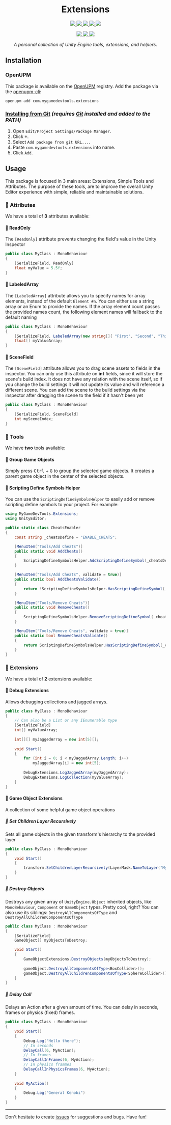 <h1 align = center>
Extensions
</h1>

<p align=center>
  <a href="LICENSE">
    <img src="https://img.shields.io/github/license/mygamedevtools/extensions" />
  </a>
  <a href="https://codecov.io/github/mygamedevtools/extensions">
    <img src="https://codecov.io/github/mygamedevtools/extensions/branch/main/graph/badge.svg?token=J4ISVSF390" />
  </a>
  <a href="https://github.com/mygamedevtools/extensions/actions/workflows/test.yml">
    <img src="https://github.com/mygamedevtools/extensions/actions/workflows/test.yml/badge.svg" />
  </a>
  <a href="https://github.com/mygamedevtools/extensions/actions/workflows/release.yml">
    <img src="https://github.com/mygamedevtools/extensions/actions/workflows/release.yml/badge.svg" />
  </a>
  <a href="https://github.com/mygamedevtools/extensions/commits/">
    <img src="https://img.shields.io/github/last-commit/mygamedevtools/extensions" />
  </a>
</p>

<p align=center>
  <a href="https://openupm.com/packages/com.mygamedevtools.extensions/">
    <img src="https://img.shields.io/npm/v/com.mygamedevtools.extensions?label=openupm&registry_uri=https://package.openupm.com" />
  </a>
  <a href="https://github.com/mygamedevtools/extensions/releases/latest">
    <img src="https://img.shields.io/github/v/release/mygamedevtools/extensions?sort=semver" />
  </a>
  <a href="https://github.com/semantic-release/semantic-release">
    <img src="https://img.shields.io/badge/semantic--release-angular-e10079?logo=semantic-release" />
  </a>
</p>

<p align=center><i>
A personal collection of Unity Engine tools, extensions, and helpers.
</i></p>

Installation
---

### OpenUPM

This package is available on the [OpenUPM](https://openupm.com/packages/com.mygamedevtools.extensions) registry. Add the package via the [openupm-cli](https://github.com/openupm/openupm-cli):

```
openupm add com.mygamedevtools.extensions
```

### [Installing from Git](https://docs.unity3d.com/Manual/upm-ui-giturl.html) _(requires [Git](https://git-scm.com/) installed and added to the PATH)_

1. Open `Edit/Project Settings/Package Manager`.
2. Click <kbd>+</kbd>.
3. Select `Add package from git URL...`.
4. Paste `com.mygamedevtools.extensions` into name.
5. Click `Add`.

Usage
---

This package is focused in 3 main areas: Extensions, Simple Tools and Attributes. The purpose of these tools, are to improve the overall Unity Editor experience
with simple, reliable and maintainable solutions.

### :large_blue_diamond: Attributes

We have a total of **3** attributes available:

#### :large_orange_diamond: ReadOnly

The `[ReadOnly]` attribute prevents changing the field's value in the Unity Inspector

```csharp
public class MyClass : MonoBehaviour
{
    [SerializeField, ReadOnly]
    float myValue = 5.5f;
}
```

#### :large_orange_diamond: LabeledArray

The `[LabeledArray]` attribute allows you to specify names for array elements, instead of the default `Element #n`. You can
either use a string array or an Enum to provide the names. If the array element count passes the provided names count, the following
element names will fallback to the default naming

```csharp
public class MyClass : MonoBehaviour
{
    [SerializeField, LabeledArray(new string[]{ "First", "Second", "Third" })]
    float[] myValueArray;
}
```

#### :large_orange_diamond: SceneField

The `[SceneField]` attribute allows you to drag scene assets to fields in the inspector. You can only use this attribute on **int** fields, 
since it will store the scene's build index. It does not have any relation with the scene itself, so if you change the build settings it will
not update its value and will reference a different scene. You can add the scene to the build settings via the inspector after dragging the
scene to the field if it hasn't been yet

```csharp
public class MyClass : MonoBehaviour
{
    [SerializeField, SceneField]
    int mySceneIndex;
}
```

### :large_blue_diamond: Tools

We have **two** tools available:

#### :large_orange_diamond: Group Game Objects

Simply press <kbd>Ctrl</kbd> + <kbd>G</kbd> to group the selected game objects. It creates a parent game object in the center of the selected objects.

#### :large_orange_diamond: Scripting Define Symbols Helper

You can use the `ScriptingDefineSymbolsHelper` to easily add or remove scripting define symbols to your project. For example:

```csharp
using MyGameDevTools.Extensions;
using UnityEditor;

public static class CheatsEnabler
{
    const string _cheatsDefine = "ENABLE_CHEATS";

    [MenuItem("Tools/Add Cheats")]
    public static void AddCheats()
    {
        ScriptingDefineSymbolsHelper.AddScriptingDefineSymbol(_cheatsDefine);
    }

    [MenuItem("Tools/Add Cheats", validate = true)]
    public static bool AddCheatsValidate()
    {
        return !ScriptingDefineSymbolsHelper.HasScriptingDefineSymbol(_cheatsDefine);
    }

    [MenuItem("Tools/Remove Cheats")]
    public static void RemoveCheats()
    {
        ScriptingDefineSymbolsHelper.RemoveScriptingDefineSymbol(_cheatsDefine);
    }

    [MenuItem("Tools/Remove Cheats", validate = true)]
    public static bool RemoveCheatsValidate()
    {
        return ScriptingDefineSymbolsHelper.HasScriptingDefineSymbol(_cheatsDefine);
    }
}
```

### :large_blue_diamond: Extensions

We have a total of **2** extensions available:

#### :large_orange_diamond: Debug Extensions

Allows debugging collections and jagged arrays.

```csharp
public class MyClass : MonoBehaviour
{
    // Can also be a List or any IEnumerable type
    [SerializeField]
    int[] myValueArray;
    
    int[][] myJaggedArray = new int[5][];
    
    void Start()
    {
        for (int i = 0; i < myJaggedArray.Length; i++)
            myJaggedArray[i] = new int[5];
            
        DebugExtensions.LogJaggedArray(myJaggedArray);        
        DebugExtensions.LogCollection(myValueArray);
    }
}
```

#### :large_orange_diamond: Game Object Extensions

A collection of some helpful game object operations

##### :diamond_shape_with_a_dot_inside: Set Children Layer Recursively

Sets all game objects in the given transform's hierarchy to the provided layer

```csharp
public class MyClass : MonoBehaviour
{
    void Start()
    {
        transform.SetChildrenLayerRecursively(LayerMask.NameToLayer("MyLayer"));
    }
}
```

##### :diamond_shape_with_a_dot_inside: Destroy Objects

Destroys any given array of `UnityEngine.Object` inherited objects, like `MonoBehaviour`, `Component` or `GameObject` types. Pretty cool, right?
You can also use its siblings: `DestroyAllComponentsOfType` and `DestroyAllChildrenComponentsOfType`

```csharp
public class MyClass : MonoBehaviour
{
    [SerializeField]
    GameObject[] myObjectsToDestroy;

    void Start()
    {
        GameObjectExtensions.DestroyObjects(myObjectsToDestroy);
        
        gameObject.DestroyAllComponentsOfType<BoxCollider>();
        gameObject.DestroyAllChildrenComponentsOfType<SphereCollider>();
    }
}
```

##### :diamond_shape_with_a_dot_inside: Delay Call

Delays an Action after a given amount of time. You can delay in seconds, frames or physics (fixed) frames.

```csharp
public class MyClass : MonoBehaviour
{
    void Start()
    {
        Debug.Log("Hello there");
        // In seconds
        DelayCall(6, MyAction);
        // In frames
        DelayCallInFrames(6, MyAction);
        // In physics frammes
        DelayCallInPhysicsFrames(6, MyAction);
    }
    
    void MyAction()
    {
        Debug.Log("General Kenobi")
    }
}
```

---

Don't hesitate to create [issues](https://github.com/mygamedevtools/extensions/issues) for suggestions and bugs. Have fun!
